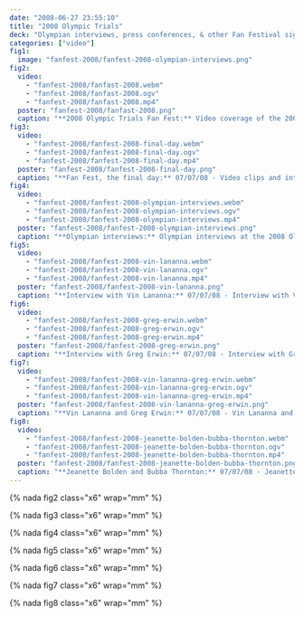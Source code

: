 ```yaml
---
date: "2008-06-27 23:55:10"
title: "2008 Olympic Trials"
deck: "Olympian interviews, press conferences, & other Fan Festival sights & sounds"
categories: ["video"]
fig1:
  image: "fanfest-2008/fanfest-2008-olympian-interviews.png"
fig2:
  video:
    - "fanfest-2008/fanfast-2008.webm"
    - "fanfest-2008/fanfast-2008.ogv"
    - "fanfest-2008/fanfast-2008.mp4"
  poster: "fanfest-2008/fanfast-2008.png"
  caption: "**2008 Olympic Trials Fan Fest:** Video coverage of the 2008 Olympic Trials Fan Fest at Hayward Field in Eugene Oregon. (Video by MARK BAKER and MICKY HULSE/The Register-Guard)"
fig3:
  video:
    - "fanfest-2008/fanfest-2008-final-day.webm"
    - "fanfest-2008/fanfest-2008-final-day.ogv"
    - "fanfest-2008/fanfest-2008-final-day.mp4"
  poster: "fanfest-2008/fanfest-2008-final-day.png"
  caption: "**Fan Fest, the final day:** 07/07/08 - Video clips and interviews from the final day of the Olympic Trials Fan Fest. (Interviews by MARK BAKER, video by MICKY HULSE/The Register-Guard)"
fig4:
  video:
    - "fanfest-2008/fanfest-2008-olympian-interviews.webm"
    - "fanfest-2008/fanfest-2008-olympian-interviews.ogv"
    - "fanfest-2008/fanfest-2008-olympian-interviews.mp4"
  poster: "fanfest-2008/fanfest-2008-olympian-interviews.png"
  caption: "**Olympian interviews:** Olympian interviews at the 2008 Olympic Track and Field Trials fan festival."
fig5:
  video:
    - "fanfest-2008/fanfest-2008-vin-lananna.webm"
    - "fanfest-2008/fanfest-2008-vin-lananna.ogv"
    - "fanfest-2008/fanfest-2008-vin-lananna.mp4"
  poster: "fanfest-2008/fanfest-2008-vin-lananna.png"
  caption: "**Interview with Vin Lananna:** 07/07/08 - Interview with Vin Lananna, Eugene 08 co-chairman. (Interview by MARK BAKER, Photos by KEVIN CLARK, Video by MICKY HULSE)"
fig6:
  video:
    - "fanfest-2008/fanfest-2008-greg-erwin.webm"
    - "fanfest-2008/fanfest-2008-greg-erwin.ogv"
    - "fanfest-2008/fanfest-2008-greg-erwin.mp4"
  poster: "fanfest-2008/fanfest-2008-greg-erwin.png"
  caption: "**Interview with Greg Erwin:** 07/07/08 - Interview with Greg Erwin, Eugene 08 co-chairman. (Interview by MARK BAKER, Video by MICKY HULSE)"
fig7:
  video:
    - "fanfest-2008/fanfest-2008-vin-lananna-greg-erwin.webm"
    - "fanfest-2008/fanfest-2008-vin-lananna-greg-erwin.ogv"
    - "fanfest-2008/fanfest-2008-vin-lananna-greg-erwin.mp4"
  poster: "fanfest-2008/fanfest-2008-vin-lananna-greg-erwin.png"
  caption: "**Vin Lananna and Greg Erwin:** 07/07/08 - Vin Lananna and Greg Erwin press conference. (Video by MICKY HULSE/The Register-Guard)"
fig8:
  video:
    - "fanfest-2008/fanfest-2008-jeanette-bolden-bubba-thornton.webm"
    - "fanfest-2008/fanfest-2008-jeanette-bolden-bubba-thornton.ogv"
    - "fanfest-2008/fanfest-2008-jeanette-bolden-bubba-thornton.mp4"
  poster: "fanfest-2008/fanfest-2008-jeanette-bolden-bubba-thornton.png"
  caption: "**Jeanette Bolden and Bubba Thornton:** 07/07/08 - Jeanette Bolden and Bubba Thornton press conference. (Video by MICKY HULSE/The Register-Guard)"
---
```


{% nada fig2 class="x6" wrap="mm" %}

{% nada fig3 class="x6" wrap="mm" %}

{% nada fig4 class="x6" wrap="mm" %}

{% nada fig5 class="x6" wrap="mm" %}

{% nada fig6 class="x6" wrap="mm" %}

{% nada fig7 class="x6" wrap="mm" %}

{% nada fig8 class="x6" wrap="mm" %}
